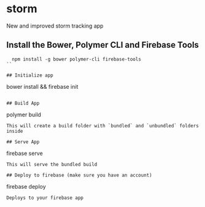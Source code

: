 # storm

New and improved storm tracking app

## Install the Bower, Polymer CLI and Firebase Tools

```
  npm install -g bower polymer-cli firebase-tools
``

## Initialize app

```
  bower install && firebase init
```

## Build App

```
  polymer build
```
This will create a build folder with `bundled` and `unbundled` folders inside

## Serve App

```
  firebase serve
```
This will serve the bundled build

## Deploy to firebase (make sure you have an account)

```
  firebase deploy
```
Deploys to your firebase app
